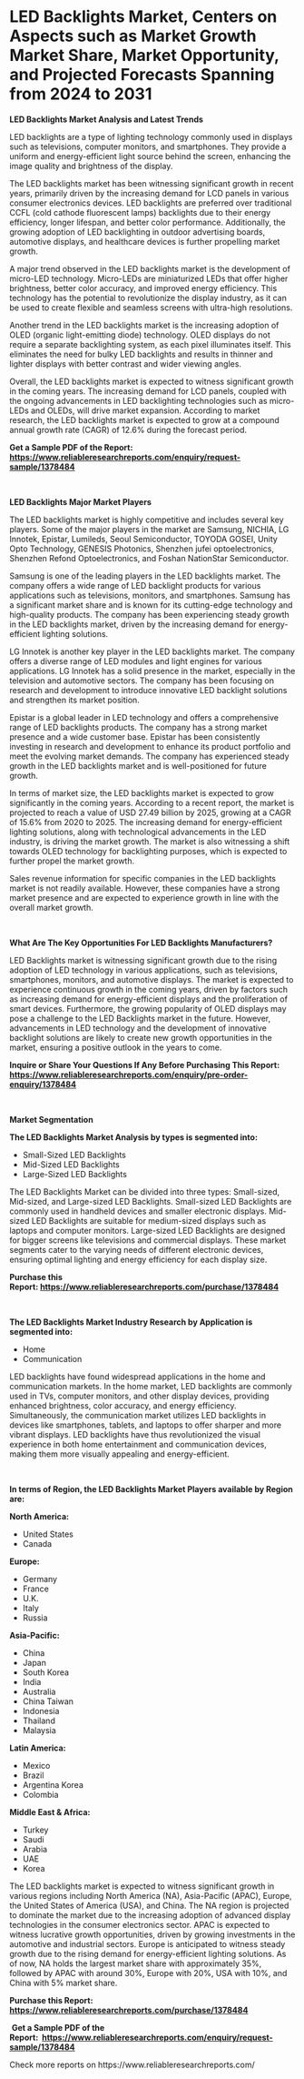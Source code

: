 <p><h1>LED Backlights Market, Centers on Aspects such as Market Growth Market Share, Market Opportunity, and Projected Forecasts Spanning from 2024 to 2031</h1></p><p><strong>LED Backlights Market Analysis and Latest Trends</strong></p>
<p><p>LED backlights are a type of lighting technology commonly used in displays such as televisions, computer monitors, and smartphones. They provide a uniform and energy-efficient light source behind the screen, enhancing the image quality and brightness of the display.</p><p>The LED backlights market has been witnessing significant growth in recent years, primarily driven by the increasing demand for LCD panels in various consumer electronics devices. LED backlights are preferred over traditional CCFL (cold cathode fluorescent lamps) backlights due to their energy efficiency, longer lifespan, and better color performance. Additionally, the growing adoption of LED backlighting in outdoor advertising boards, automotive displays, and healthcare devices is further propelling market growth.</p><p>A major trend observed in the LED backlights market is the development of micro-LED technology. Micro-LEDs are miniaturized LEDs that offer higher brightness, better color accuracy, and improved energy efficiency. This technology has the potential to revolutionize the display industry, as it can be used to create flexible and seamless screens with ultra-high resolutions.</p><p>Another trend in the LED backlights market is the increasing adoption of OLED (organic light-emitting diode) technology. OLED displays do not require a separate backlighting system, as each pixel illuminates itself. This eliminates the need for bulky LED backlights and results in thinner and lighter displays with better contrast and wider viewing angles.</p><p>Overall, the LED backlights market is expected to witness significant growth in the coming years. The increasing demand for LCD panels, coupled with the ongoing advancements in LED backlighting technologies such as micro-LEDs and OLEDs, will drive market expansion. According to market research, the LED backlights market is expected to grow at a compound annual growth rate (CAGR) of 12.6% during the forecast period.</p></p>
<p><strong>Get a Sample PDF of the Report:&nbsp; <a href="https://www.reliableresearchreports.com/enquiry/request-sample/1378484">https://www.reliableresearchreports.com/enquiry/request-sample/1378484</a></strong></p>
<p>&nbsp;</p>
<p><strong>LED Backlights Major Market Players</strong></p>
<p><p>The LED backlights market is highly competitive and includes several key players. Some of the major players in the market are Samsung, NICHIA, LG Innotek, Epistar, Lumileds, Seoul Semiconductor, TOYODA GOSEI, Unity Opto Technology, GENESIS Photonics, Shenzhen jufei optoelectronics, Shenzhen Refond Optoelectronics, and Foshan NationStar Semiconductor.</p><p>Samsung is one of the leading players in the LED backlights market. The company offers a wide range of LED backlight products for various applications such as televisions, monitors, and smartphones. Samsung has a significant market share and is known for its cutting-edge technology and high-quality products. The company has been experiencing steady growth in the LED backlights market, driven by the increasing demand for energy-efficient lighting solutions.</p><p>LG Innotek is another key player in the LED backlights market. The company offers a diverse range of LED modules and light engines for various applications. LG Innotek has a solid presence in the market, especially in the television and automotive sectors. The company has been focusing on research and development to introduce innovative LED backlight solutions and strengthen its market position.</p><p>Epistar is a global leader in LED technology and offers a comprehensive range of LED backlights products. The company has a strong market presence and a wide customer base. Epistar has been consistently investing in research and development to enhance its product portfolio and meet the evolving market demands. The company has experienced steady growth in the LED backlights market and is well-positioned for future growth.</p><p>In terms of market size, the LED backlights market is expected to grow significantly in the coming years. According to a recent report, the market is projected to reach a value of USD 27.49 billion by 2025, growing at a CAGR of 15.6% from 2020 to 2025. The increasing demand for energy-efficient lighting solutions, along with technological advancements in the LED industry, is driving the market growth. The market is also witnessing a shift towards OLED technology for backlighting purposes, which is expected to further propel the market growth.</p><p>Sales revenue information for specific companies in the LED backlights market is not readily available. However, these companies have a strong market presence and are expected to experience growth in line with the overall market growth.</p></p>
<p>&nbsp;</p>
<p><strong>What Are The Key Opportunities For LED Backlights Manufacturers?</strong></p>
<p><p>LED Backlights market is witnessing significant growth due to the rising adoption of LED technology in various applications, such as televisions, smartphones, monitors, and automotive displays. The market is expected to experience continuous growth in the coming years, driven by factors such as increasing demand for energy-efficient displays and the proliferation of smart devices. Furthermore, the growing popularity of OLED displays may pose a challenge to the LED Backlights market in the future. However, advancements in LED technology and the development of innovative backlight solutions are likely to create new growth opportunities in the market, ensuring a positive outlook in the years to come.</p></p>
<p><strong>Inquire or Share Your Questions If Any Before Purchasing This Report: <a href="https://www.reliableresearchreports.com/enquiry/pre-order-enquiry/1378484">https://www.reliableresearchreports.com/enquiry/pre-order-enquiry/1378484</a></strong></p>
<p>&nbsp;</p>
<p><strong>Market Segmentation</strong></p>
<p><strong>The LED Backlights Market Analysis by types is segmented into:</strong></p>
<p><ul><li>Small-Sized LED Backlights</li><li>Mid-Sized LED Backlights</li><li>Large-Sized LED Backlights</li></ul></p>
<p><p>The LED Backlights Market can be divided into three types: Small-sized, Mid-sized, and Large-sized LED Backlights. Small-sized LED Backlights are commonly used in handheld devices and smaller electronic displays. Mid-sized LED Backlights are suitable for medium-sized displays such as laptops and computer monitors. Large-sized LED Backlights are designed for bigger screens like televisions and commercial displays. These market segments cater to the varying needs of different electronic devices, ensuring optimal lighting and energy efficiency for each display size.</p></p>
<p><strong>Purchase this Report:&nbsp;<a href="https://www.reliableresearchreports.com/purchase/1378484">https://www.reliableresearchreports.com/purchase/1378484</a></strong></p>
<p>&nbsp;</p>
<p><strong>The LED Backlights Market Industry Research by Application is segmented into:</strong></p>
<p><ul><li>Home</li><li>Communication</li></ul></p>
<p><p>LED backlights have found widespread applications in the home and communication markets. In the home market, LED backlights are commonly used in TVs, computer monitors, and other display devices, providing enhanced brightness, color accuracy, and energy efficiency. Simultaneously, the communication market utilizes LED backlights in devices like smartphones, tablets, and laptops to offer sharper and more vibrant displays. LED backlights have thus revolutionized the visual experience in both home entertainment and communication devices, making them more visually appealing and energy-efficient.</p></p>
<p>&nbsp;</p>
<p><strong>In terms of Region, the LED Backlights Market Players available by Region are:</strong></p>
<p>
    <p> <strong> North America: </strong>
        <ul>
            <li>United States</li>
            <li>Canada</li>
        </ul>
        </p> 
    <p> <strong> Europe: </strong>
        <ul>
            <li>Germany</li>
            <li>France</li>
            <li>U.K.</li>
            <li>Italy</li>
            <li>Russia</li>
        </ul>
        </p> 
    <p> <strong> Asia-Pacific: </strong>
        <ul>
            <li>China</li>
            <li>Japan</li>
            <li>South Korea</li>
            <li>India</li>
            <li>Australia</li>
            <li>China Taiwan</li>
            <li>Indonesia</li>
            <li>Thailand</li>
            <li>Malaysia</li>
        </ul>
        </p> 
    <p> <strong> Latin America: </strong>
        <ul>
            <li>Mexico</li>
            <li>Brazil</li>
            <li>Argentina Korea</li>
            <li>Colombia</li>
        </ul>
        </p> 
    <p> <strong> Middle East & Africa: </strong>
        <ul>
            <li>Turkey</li>
            <li>Saudi</li>
            <li>Arabia</li>
            <li>UAE</li>
            <li>Korea</li>
        </ul>
    </p>
    </p>
<p><p>The LED backlights market is expected to witness significant growth in various regions including North America (NA), Asia-Pacific (APAC), Europe, the United States of America (USA), and China. The NA region is projected to dominate the market due to the increasing adoption of advanced display technologies in the consumer electronics sector. APAC is expected to witness lucrative growth opportunities, driven by growing investments in the automotive and industrial sectors. Europe is anticipated to witness steady growth due to the rising demand for energy-efficient lighting solutions. As of now, NA holds the largest market share with approximately 35%, followed by APAC with around 30%, Europe with 20%, USA with 10%, and China with 5% market share.</p></p>
<p><strong>Purchase this Report: <a href="https://www.reliableresearchreports.com/purchase/1378484">https://www.reliableresearchreports.com/purchase/1378484</a></strong></p>
<p>&nbsp;<strong>Get a Sample PDF of the Report:&nbsp;&nbsp;<a href="https://www.reliableresearchreports.com/enquiry/request-sample/1378484">https://www.reliableresearchreports.com/enquiry/request-sample/1378484</a></strong></p>
<p><strong></strong></p>
<p>Check more reports on https://www.reliableresearchreports.com/</p>